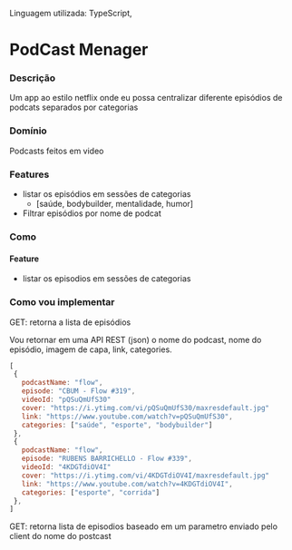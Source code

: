 Linguagem utilizada: TypeScript, 
# PodCast Menager

### Descrição
Um app ao estilo netflix onde eu possa centralizar diferente episódios de podcats separados por categorias

### Domínio 
Podcasts feitos em video

### Features
- listar os episódios em sessões de categorias
  - [saúde, bodybuilder, mentalidade, humor]
- Filtrar episódios por nome de podcat

### Como

#### Feature

- listar os episodios em sessões de categorias

### Como vou implementar
  GET: retorna a lista de episódios


  Vou retornar em uma API REST (json) o nome do podcast, nome do episódio, imagem de capa, link, categories.
   ```js
   [
    {
      podcastName: "flow",
      episode: "CBUM - Flow #319",
      videoId: "pQSuQmUfS30"
      cover: "https://i.ytimg.com/vi/pQSuQmUfS30/maxresdefault.jpg"
      link: "https://www.youtube.com/watch?v=pQSuQmUfS30",
      categories: ["saúde", "esporte", "bodybuilder"]
    },
    {
      podcastName: "flow",
      episode: "RUBENS BARRICHELLO - Flow #339",
      videoId: "4KDGTdiOV4I"
      cover: "https://i.ytimg.com/vi/4KDGTdiOV4I/maxresdefault.jpg"
      link: "https://www.youtube.com/watch?v=4KDGTdiOV4I",
      categories: ["esporte", "corrida"]
    },
   ]
   ```

   GET: retorna lista de episodios baseado em um parametro enviado pelo client do nome do postcast